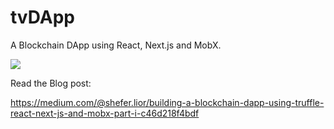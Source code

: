 # tvDApp
A Blockchain DApp using React, Next.js and MobX.

<img src="https://github.com/liors/tvdapp/raw/master/tvdapp.gif"/>

Read the Blog post:

https://medium.com/@shefer.lior/building-a-blockchain-dapp-using-truffle-react-next-js-and-mobx-part-i-c46d218f4bdf
